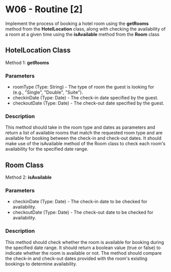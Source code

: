
# W06 - Routine [2]

Implement the process of booking a hotel room using the **getRooms** method from the **HotelLocation** class, along with checking the availability of a room at a given time using the **isAvailable** method from the **Room** class

## HotelLocation Class
Method 1: **getRooms**

### **Parameters**

- roomType (Type: String) - The type of room the guest is looking for (e.g., "Single", "Double", "Suite").  
- checkinDate (Type: Date) - The check-in date specified by the guest.
- checkoutDate (Type: Date) - The check-out date specified by the guest.

### **Description**
This method should take in the room type and dates as parameters and return a list of available rooms that match the requested room type and are available for booking between the check-in and check-out dates. It should make use of the isAvailable method of the Room class to check each room's availability for the specified date range.

## Room Class
Method 2: **isAvailable**

### **Parameters**

- checkinDate (Type: Date) - The check-in date to be checked for availability.
- checkoutDate (Type: Date) - The check-out date to be checked for availability.

### **Description**
This method should check whether the room is available for booking during the specified date range. It should return a boolean value (true or false) to indicate whether the room is available or not. The method should compare the check-in and check-out dates provided with the room's existing bookings to determine availability.
